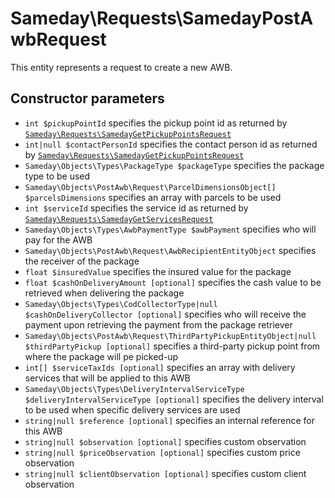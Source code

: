 # Sameday\Requests\SamedayPostAwbRequest

This entity represents a request to create a new AWB.

## Constructor parameters

- `int $pickupPointId` specifies the pickup point id as returned by [`Sameday\Requests\SamedayGetPickupPointsRequest`](SamedayGetPickupPointsRequest.md)
- `int|null $contactPersonId` specifies the contact person id as returned by [`Sameday\Requests\SamedayGetPickupPointsRequest`](SamedayGetPickupPointsRequest.md)
- `Sameday\Objects\Types\PackageType $packageType` specifies the package type to be used
- `Sameday\Objects\PostAwb\Request\ParcelDimensionsObject[] $parcelsDimensions` specifies an array with parcels to be used
- `int $serviceId` specifies the service id as returned by [`Sameday\Requests\SamedayGetServicesRequest`](SamedayGetServicesRequest.md)
- `Sameday\Objects\Types\AwbPaymentType $awbPayment` specifies who will pay for the AWB 
- `Sameday\Objects\PostAwb\Request\AwbRecipientEntityObject` specifies the receiver of the package
- `float $insuredValue` specifies the insured value for the package
- `float $cashOnDeliveryAmount [optional]` specifies the cash value to be retrieved when delivering the package
- `Sameday\Objects\Types\CodCollectorType|null $cashOnDeliveryCollector [optional]` specifies who will receive the payment upon retrieving the payment from the package retriever
- `Sameday\Objects\PostAwb\Request\ThirdPartyPickupEntityObject|null $thirdPartyPickup [optional]` specifies a third-party pickup point from where the package will pe picked-up
- `int[] $serviceTaxIds [optional]` specifies an array with delivery services that will be applied to this AWB
- `Sameday\Objects\Types\DeliveryIntervalServiceType $deliveryIntervalServiceType [optional]` specifies the delivery interval to be used when specific delivery services are used
- `string|null $reference [optional]` specifies an internal reference for this AWB
- `string|null $observation [optional]` specifies custom observation
- `string|null $priceObservation [optional]` specifies custom price observation
- `string|null $clientObservation [optional]` specifies custom client observation
